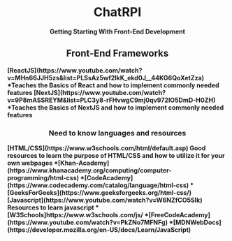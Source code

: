 <h1 align="center">ChatRPI</h1>
<p align="center">
	<strong>Getting Starting With Front-End Development
</p>
<p align="center">
	<h2 align = "center"> Front-End Frameworks</h2>
	[ReactJS](https://www.youtube.com/watch?v=MHn66JJH5zs&list=PLSsAz5wf2lkK_ekd0J__44KG6QoXetZza)
	*Teaches the Basics of React and how to implement commonly needed features
	[NextJS](https://www.youtube.com/watch?v=9P8mASSREYM&list=PLC3y8-rFHvwgC9mj0qv972IO5DmD-H0ZH)
	*Teaches the Basics of NextJS and how to implement commonly needed features
	<h3 align = "center"> Need to know languages and resources</h3> 
	[HTML/CSS](https://www.w3schools.com/html/default.asp)
		Good resources to learn the purpose of HTML/CSS and how to utilize it for your own webpages
 	*[Khan-Academy](https://www.khanacademy.org/computing/computer-programming/html-css) 
  	*[CodeAcademy](https://www.codecademy.com/catalog/language/html-css)
   	*[GeeksForGeeks](https://www.geeksforgeeks.org/html-css/)
    	[Javascript](https://www.youtube.com/watch?v=W6NZfCO5SIk)
	Resources to learn javascript 
     	*[W3Schools]https://www.w3schools.com/js/
      	*[FreeCodeAcademy](https://www.youtube.com/watch?v=PkZNo7MFNFg)
        *[MDNWebDocs](https://developer.mozilla.org/en-US/docs/Learn/JavaScript)

 
	
</p>
